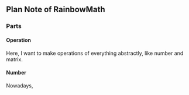 ## Plan Note of RainbowMath

### Parts
#### Operation
Here, I want to make operations of everything abstractly, like number and matrix.

#### Number
Nowadays, 